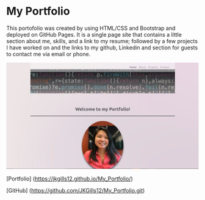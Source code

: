 # My Portfolio

This portofolio was created by using HTML/CSS and Bootstrap and deployed on GitHub Pages. It is a single page site that contains a little section about me, skills, and a link to my resume; followed by a few projects I have worked on and the links to my github, Linkedin and section for guests to contact me via email or phone.

![screenshot](/assets/images/portfolio-screenshot.jpg)

[Portfolio] (https://jkgills12.github.io/My_Portfolio/)

[GitHub] (https://github.com/JKGills12/My_Portfolio.git)

